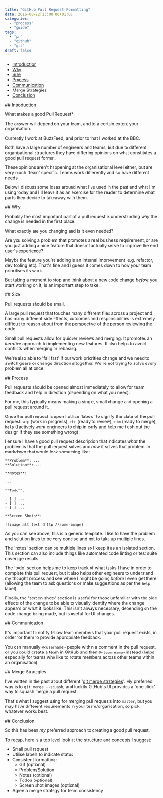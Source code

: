 ```yaml
---
title: "GitHub Pull Request Formatting"
date: 2016-08-22T13:00:00+01:00
categories:
  - "process"
  - "guide"
tags:
  - "pr"
  - "github"
  - "git"
draft: false
---
```


- [Introduction](#1)
- [Why](#2)
- [Size](#3)
- [Process](#4)
- [Communication](#5)
- [Merge Strategies](#6)
- [Conclusion](#7)

<div id="1"></div>
## Introduction

What makes a good Pull Request? 

The answer will depend on your team, and to a certain extent your organisation.

Currently I work at BuzzFeed, and prior to that I worked at the BBC.

Both have a large number of engineers and teams, but due to different organisational structures they have differing opinions on what constitutes a good pull request format.

These opinions aren't happening at the organisational level either, but are very much 'team' specific. Teams work differently and so have different needs.

Below I discuss some ideas around what I've used in the past and what I'm using today and I'll leave it as an exercise for the reader to determine what parts they decide to takeaway with them.

<div id="2"></div>
## Why

Probably the most important part of a pull request is understanding _why_ the change is needed in the first place.

What exactly are you changing and is it even needed?

Are you solving a problem that promotes a real business requirement, or are you just adding a nice feature that doesn't actually serve to improve the end user's experience?

Maybe the feature you're adding is an internal improvement (e.g. refactor, dev tooling etc). That's fine and I guess it comes down to how _your_ team prioritises its work.

But taking a moment to stop and think about a new code change _before_ you start working on it, is an important step to take.

<div id="3"></div>
## Size

Pull requests should be small.

A large pull request that touches many different files across a project and has many different side effects, outcomes and responsibilities is extremely difficult to reason about from the perspective of the person reviewing the code.

Small pull requests allow for quicker reviews and merging. It promotes an _iterative_ approach to implementing new features. It also helps to avoid conflicts when merging or rebasing.

We're also able to 'fail fast' if our work priorities change and we need to switch gears or change direction altogether. We're not trying to solve every problem all at once.

<div id="4"></div>
## Process

Pull requests should be opened almost immediately, to allow for team feedback and help in direction (depending on what you need).

For me, this typically means making a single, small change and opening a pull request around it.

Once the pull request is open I utilise 'labels' to signify the state of the pull request: `wip` (work in progress), `rtr` (ready to review), `rtm` (ready to merge), `help` (I actively _want_ engineers to chip in early and help me flesh out the design if they see something wrong).

I ensure I have a good pull request description that indicates _what_ the problem is that the pull request solves and _how_ it solves that problem. In markdown that would look something like:

```
**Problem**: ...
**Solution**: ...

**Notes**: 

...

**Todo**:

- [ ] ...
- [ ] ...
- [ ] ...

**Screen Shots**:

![image alt text](http://some-image)
```

As you can see above, this is a generic template. I like to have the problem and solution lines to be very concise and not to take up multiple lines.

The 'notes' section can be multiple lines so I keep it as an isolated section. This section can also include things like automated code linting or test suite coverage results.

The 'todo' section helps me to keep track of what tasks I have in order to complete this pull request, but it also helps other engineers to understand my thought process and see where I might be going _before_ I even get there (allowing the team to ask questions or make suggestions as per the `help` label).

Finally, the 'screen shots' section is useful for those unfamiliar with the side effects of the change to be able to visually identify where the change appears or what it looks like. This isn't always necessary, depending on the code change being made, but is useful for UI changes.

<div id="5"></div>
## Communication

It's important to notify fellow team members that your pull request exists, in order for them to provide appropriate feedback.

You can manually `@<username>` people within a comment in the pull request, or you could create a team in GitHub and then `@<team-name>` instead (helps especially for teams who like to rotate members across other teams within an organisation).

<div id="6"></div>
## Merge Strategies

I've written in the past about different '[git merge strategies](/posts/git-merge-strategies.html)'. My preferred way is to `git merge --squash`, and luckily GitHub's UI provides a 'one click' way to squash merge a pull request. 

That's what I suggest using for merging pull requests into `master`, but you may have different requirements in your team/organisation, so pick whatever works best.

<div id="7"></div>
## Conclusion

So this has been _my_ preferred approach to creating a good pull request.

To recap, here is a top level look at the structure and concepts I suggest:

- Small pull request
- Utilise labels to indicate status
- Consistent formatting:
  - Gif (optional)
  - Problem/Solution
  - Notes (optional)
  - Todos (optional)
  - Screen shot images (optional)
- Agree a merge strategy for team consistency

